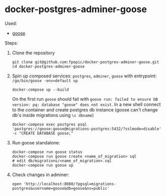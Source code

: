 # docker-postgres-adminer-goose

Used:
- [goose](https://github.com/pressly/goose)

Steps:
1. Clone the repository
    ```shell script
    git clone git@github.com:fpopic/docker-postgres-adminer-goose.git
    cd docker-postgres-adminer-goose
    ```

1. Spin up composed services: `postgres`, `adminer`, `goose` with entrypoint: `/go/bin/goose -env=default up`
    ```shell script
    docker-compose up --build
    ```
   On the first run `goose` should fail with `goose run: failed to ensure DB version: pq: database "goose" does not exist`.
   In a new shell connect to the container and create postgres db instance (goose can't change db's inside migrations using `\c dbname`) 
   ```shell script
   docker-compose exec postgres psql 'postgres://goose:goose@migrations-postgres:5432/?sslmode=disable' -c "CREATE DATABASE goose;"
   ```

1. Run goose standalone:
    ```shell script
    docker-compose run goose status
    docker-compose run goose create <name_of_migration> sql
    # edit db/migrations/<name_of_migration>.sql
    docker-compose run goose up
    ```

1. Check changes in adminer:
    ```shell script
    open 'http://localhost:8080/?pgsql=migrations-postgres&username=goose&db=goose&ns=public'
    ```
